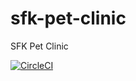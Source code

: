 # sfk-pet-clinic
SFK Pet Clinic 

[![CircleCI](https://circleci.com/gh/kithy1/<sfk-pet-clinic>.svg?style=svg&circle-token=897f20a322872f52353cb5e5d046658a52f89a1d)](<LINK>)
